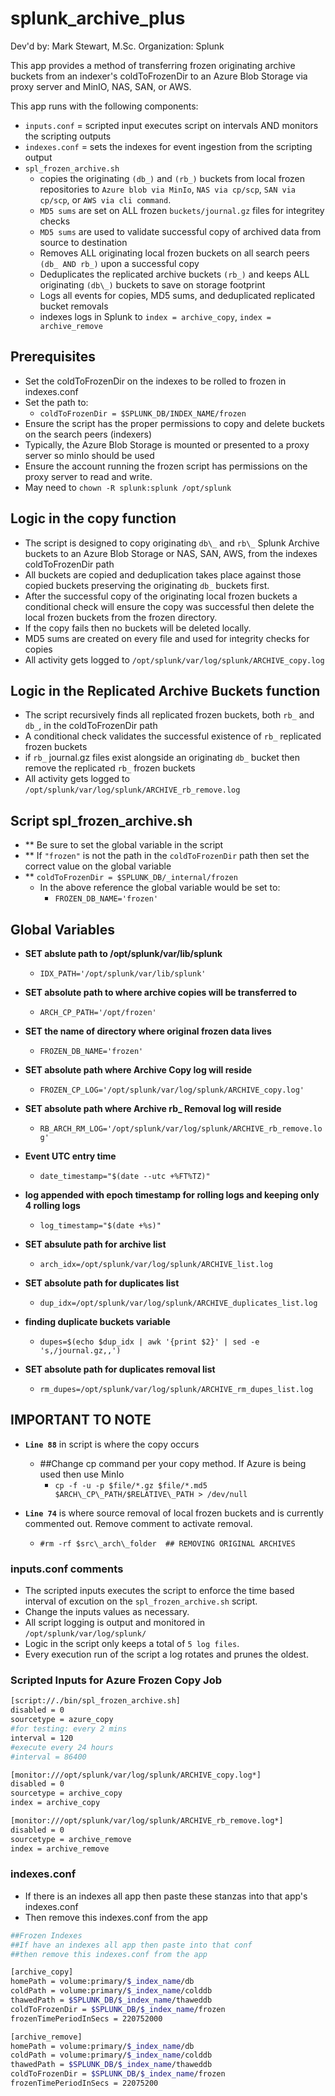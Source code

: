 # splunk_archive_plus

Dev'd by: Mark Stewart, M.Sc.
Organization: Splunk

This app provides a method of transferring frozen originating archive buckets from an indexer's coldToFrozenDir to an Azure Blob Storage via proxy server and MinIO, NAS, SAN, or AWS.

This app runs with the following components:

- `inputs.conf` = scripted input executes script on intervals AND monitors the scripting outputs
- `indexes.conf` = sets the indexes for event ingestion from the scripting output
- `spl_frozen_archive.sh`
  - copies the originating `(db_)` and `(rb_)` buckets from local frozen repositories to `Azure blob via MinIo`, `NAS via cp/scp`, `SAN via cp/scp`, or `AWS via cli command`.
  - `MD5 sums` are set on ALL frozen `buckets/journal.gz` files for integritey checks
  - `MD5 sums` are used to validate successful copy of archived data from source to destination
  - Removes ALL originating local frozen buckets on all search peers `(db_ AND rb_)` upon a successful copy
  - Deduplicates the replicated archive buckets `(rb_)` and keeps ALL originating `(db\_)` buckets to save on storage footprint
  - Logs all events for copies, MD5 sums, and deduplicated replicated bucket removals
  - indexes logs in Splunk to `index = archive_copy`, `index = archive_remove`

## Prerequisites

- Set the coldToFrozenDir on the indexes to be rolled to frozen in indexes.conf
- Set the path to:
  - `coldToFrozenDir = $SPLUNK_DB/INDEX_NAME/frozen`
- Ensure the script has the proper permissions to copy and delete buckets on the search peers (indexers)
- Typically, the Azure Blob Storage is mounted or presented to a proxy server so minIo should be used
- Ensure the account running the frozen script has permissions on the proxy server
  to read and write.
- May need to `chown -R splunk:splunk /opt/splunk`

## Logic in the copy function

- The  script is designed to copy originating `db\_` and `rb\_` Splunk Archive buckets to an Azure Blob Storage
  or NAS, SAN, AWS, from the indexes coldToFrozenDir path
- All buckets are copied and deduplication takes place against those copied buckets preserving the originating `db_` buckets first.
- After the successful copy of the originating local frozen buckets a conditional check will ensure the
  copy was successful then delete the local frozen buckets from the frozen directory.
- If the copy fails then no buckets will be deleted locally.
- MD5 sums are created on every file and used for integrity checks for copies
- All activity gets logged to `/opt/splunk/var/log/splunk/ARCHIVE_copy.log`

## Logic in the Replicated Archive Buckets function

- The script recursively finds all replicated frozen buckets, both `rb_` and `db_`, in the coldToFrozenDir path
- A conditional check validates the successful existence of `rb_` replicated frozen buckets
- if `rb_` journal.gz files exist alongside an originating `db_` bucket then remove the replicated `rb_` frozen buckets
- All activity gets logged to `/opt/splunk/var/log/splunk/ARCHIVE_rb_remove.log`

## Script spl\_frozen\_archive\.sh

- ** Be sure to set the global variable in the script
- ** If `"frozen"` is not the path in the `coldToFrozenDir` path then set the correct value on the global variable
- ** `coldToFrozenDir = $SPLUNK_DB/_internal/frozen`
  - In the above reference the global variable would be set to:
    - `FROZEN_DB_NAME='frozen'`

## Global Variables

- **SET abslute path to /opt/splunk/var/lib/splunk**
  - `IDX_PATH='/opt/splunk/var/lib/splunk'`

- **SET absolute path to where archive copies will be transferred to**
  - `ARCH_CP_PATH='/opt/frozen'`

- **SET the name of directory where original frozen data lives**
  - `FROZEN_DB_NAME='frozen'`

- **SET absolute path where Archive Copy log will reside**
  - `FROZEN_CP_LOG='/opt/splunk/var/log/splunk/ARCHIVE_copy.log'`

- **SET absolute path where Archive rb\_ Removal log will reside**
  - `RB_ARCH_RM_LOG='/opt/splunk/var/log/splunk/ARCHIVE_rb_remove.log'`

- **Event UTC entry time**
  - `date_timestamp="$(date --utc +%FT%TZ)"`

- **log appended with epoch timestamp for rolling logs and keeping only 4 rolling logs**
  - `log_timestamp="$(date +%s)"`

- **SET absulute path for archive list**
  - `arch_idx=/opt/splunk/var/log/splunk/ARCHIVE_list.log`

- **SET absolute path for duplicates list**
  - `dup_idx=/opt/splunk/var/log/splunk/ARCHIVE_duplicates_list.log`

- **finding duplicate buckets variable**
  - `dupes=$(echo $dup_idx | awk '{print $2}' | sed -e 's,/journal.gz,,')`

- **SET absolute path for duplicates removal list**
  - `rm_dupes=/opt/splunk/var/log/splunk/ARCHIVE_rm_dupes_list.log`

## **IMPORTANT TO NOTE**

- **`Line 88`** in script is where the copy occurs
  - ##Change cp command per your copy method. If Azure is being used then use MinIo
    - `cp -f -u -p $file/*.gz $file/*.md5 $ARCH\_CP\_PATH/$RELATIVE\_PATH > /dev/null`

- **`Line 74`** is where source removal of local frozen buckets and is currently commented out. Remove comment to activate removal.
  - `#rm -rf $src\_arch\_folder  ## REMOVING ORIGINAL ARCHIVES`

### inputs.conf comments

- The scripted inputs executes the script to enforce the time based interval of excution on the `spl_frozen_archive.sh` script.
- Change the inputs values as necessary.
- All script logging is output and monitored in `/opt/splunk/var/log/splunk/`
- Logic in the script only keeps a total of `5 log files`.
- Every execution run of the script a log rotates and prunes the oldest.

### Scripted Inputs for Azure Frozen Copy Job

```bash
[script://./bin/spl_frozen_archive.sh]
disabled = 0
sourcetype = azure_copy
#for testing: every 2 mins
interval = 120
#execute every 24 hours
#interval = 86400

[monitor:///opt/splunk/var/log/splunk/ARCHIVE_copy.log*]
disabled = 0
sourcetype = archive_copy
index = archive_copy

[monitor:///opt/splunk/var/log/splunk/ARCHIVE_rb_remove.log*]
disabled = 0
sourcetype = archive_remove
index = archive_remove
```

### indexes.conf

- If there is an indexes all app then paste these stanzas into that app's indexes.conf
- Then remove this indexes.conf from the app

```bash
##Frozen Indexes
##If have an indexes all app then paste into that conf
##then remove this indexes.conf from the app

[archive_copy]
homePath = volume:primary/$_index_name/db
coldPath = volume:primary/$_index_name/colddb
thawedPath = $SPLUNK_DB/$_index_name/thaweddb
coldToFrozenDir = $SPLUNK_DB/$_index_name/frozen
frozenTimePeriodInSecs = 220752000

[archive_remove]
homePath = volume:primary/$_index_name/db
coldPath = volume:primary/$_index_name/colddb
thawedPath = $SPLUNK_DB/$_index_name/thaweddb
coldToFrozenDir = $SPLUNK_DB/$_index_name/frozen
frozenTimePeriodInSecs = 22075200
```
